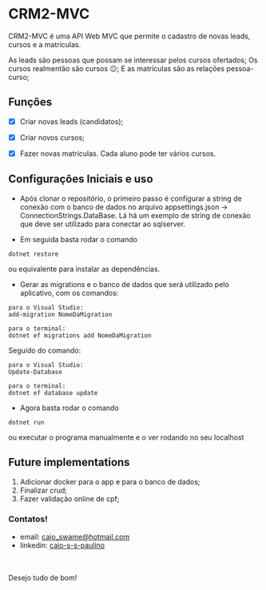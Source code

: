 # CRM2-MVC

CRM2-MVC é uma API Web MVC que permite o cadastro de novas leads, cursos e a matrículas.

As leads são pessoas que possam se interessar pelos cursos ofertados;
Os cursos realmentão são cursos :neutral_face:;
E as matrículas são as relações pessoa-curso;


## Funções

- [x] Criar novas leads (candidatos);

- [x] Criar novos cursos;

- [x] Fazer novas matrículas. Cada aluno pode ter vários cursos.



## Configurações Iniciais e uso
- Após clonar o repositório, o primeiro passo é configurar a string de conexão com o banco de dados no arquivo appsettings.json -> ConnectionStrings.DataBase.
Lá há um exemplo de string de conexão que deve ser utilizado para conectar ao sqlserver.

- Em seguida basta rodar o comando
```
dotnet restore
```
ou equivalente para instalar as dependências.

- Gerar as migrations e o banco de dados que será utilizado pelo aplicativo, com os comandos:
```
para o Visual Studio:
add-migration NomeDaMigration

para o terminal:
dotnet ef migrations add NomeDaMigration
```
Seguido do comando:
```
para o Visual Studio:
Update-Database

para o terminal:
dotnet ef database update
```

- Agora basta rodar o comando
```
dotnet run
```
ou executar o programa manualmente e o ver rodando no seu localhost


## Future implementations

1. Adicionar docker para o app e para o banco de dados;
2. Finalizar crud;
3. Fazer validação online de cpf;

### Contatos!
- email: caio_swame@hotmail.com
- linkedin: [caio-s-s-paulino](https://www.linkedin.com/in/caio-s-s-paulino/)

\
\
Desejo tudo de bom!
